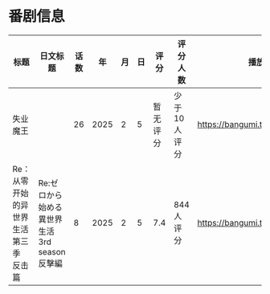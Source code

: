 # 番剧信息

|标题|日文标题|话数|年|月|日|评分|评分人数|播放链接|封面|
|---|---|---|---|---|---|---|---|---|---|
|失业魔王||26|2025|2|5|暂无评分|少于10人评分|https://bangumi.tv/subject/449365|https://lain.bgm.tv/pic/cover/c/5f/6e/449365_vnV15.jpg|
|Re：从零开始的异世界生活 第三季 反击篇|Re:ゼロから始める異世界生活 3rd season 反擊編|8|2025|2|5|7.4|844人评分|https://bangumi.tv/subject/510728|https://lain.bgm.tv/pic/cover/c/2e/d7/510728_P22GO.jpg|
